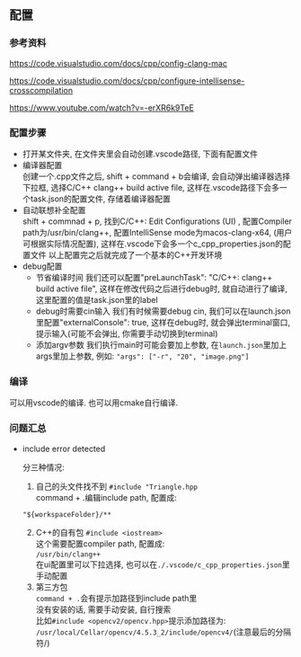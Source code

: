 ## 配置

### 参考资料

<https://code.visualstudio.com/docs/cpp/config-clang-mac>

<https://code.visualstudio.com/docs/cpp/configure-intellisense-crosscompilation>

<https://www.youtube.com/watch?v=-erXR6k9TeE>

### 配置步骤

- 打开某文件夹, 在文件夹里会自动创建.vscode路径, 下面有配置文件
- 编译器配置  
  创建一个.cpp文件之后, shift + command + b会编译, 会自动弹出编译器选择下拉框, 选择C/C++ clang++ build active file, 这样在.vscode路径下会多一个task.json的配置文件, 存储着编译器配置
- 自动联想补全配置  
  shift + commnad + p, 找到C/C++: Edit Configurations (UI) , 配置Compiler path为/usr/bin/clang++, 配置IntelliSense mode为macos-clang-x64, (用户可根据实际情况配置), 这样在.vscode下会多一个c_cpp_properties.json的配置文件
以上配置完之后就完成了一个基本的C++开发环境
- debug配置  
  - 节省编译时间
    我们还可以配置"preLaunchTask": "C/C++: clang++ build active file", 这样在修改代码之后进行debug时, 就自动进行了编译, 这里配置的值是task.json里的label
  - debug时需要cin输入
    我们有时候需要debug cin, 我们可以在launch.json里配置"externalConsole": true, 这样在debug时, 就会弹出terminal窗口, 提示输入(可能不会弹出, 你需要手动切换到terminal)  
  - 添加argv参数
    我们执行main时可能会要加上参数, 在`launch.json`里加上args里加上参数, 例如: `"args": ["-r", "20", "image.png"]`

### 编译

可以用vscode的编译. 也可以用cmake自行编译.

### 问题汇总

- include error detected

  分三种情况:  
  1. 自己的头文件找不到
    `#include "Triangle.hpp`  
    command + .编辑include path, 配置成:  
    ```
    "${workspaceFolder}/**
    ```
  2. C++的自有包
    `#include <iostream>`  
    这个需要配置compiler path, 配置成:  
    `/usr/bin/clang++`  
    在ui配置里可以下拉选择, 也可以在`./.vscode/c_cpp_properties.json`里手动配置  
  3. 第三方包  
    `command + .`会有提示加路径到include path里  
    没有安装的话, 需要手动安装, 自行搜索  
    比如`#include <opencv2/opencv.hpp>`提示添加路径为:  
    `/usr/local/Cellar/opencv/4.5.3_2/include/opencv4/`(注意最后的分隔符/)